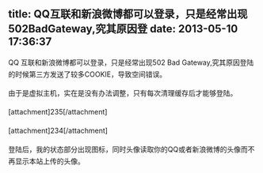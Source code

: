 title: QQ互联和新浪微博都可以登录，只是经常出现502BadGateway,究其原因登
date: 2013-05-10 17:36:37
---

<p>
	QQ 互联和新浪微博都可以登录，只是经常出现<span style="line-height:24px;white-space:pre-wrap;">502 Bad Gateway,究其原因登陆的时候第三方发送了较多COOKIE，导致空间错误。</span>
</p>
<p>
	<span style="line-height:24px;white-space:pre-wrap;">由于是虚拟主机，实在是没有办法调整，只有每次清理缓存后才能够登陆。</span>
</p>
<p>
	<span style="line-height:24px;white-space:pre-wrap;">[attachment]235[/attachment]</span>
</p>
<p>
	<span style="line-height:24px;white-space:pre-wrap;">[attachment]234[/attachment]</span>
</p>
<p>
	<span style="line-height:24px;white-space:pre-wrap;">登陆后，我的状态部分出现图标，同时头像读取你的QQ或者新浪微博的头像而不再显示本站上传的头像。</span>
</p>
<span style="display:none;" id="__kindeditor_bookmark_start_8__"></span>